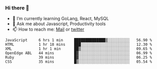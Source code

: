 ### Hi there 👋

- 🌱 I’m currently learning GoLang, React, MySQL
- 💬 Ask me about Javascript, Productivity tools 
- 📫 How to reach me: [Mail](mailto:kvaishak47@gmail.com) or [twitter](https://twitter.com/kvaish4k)

<!--START_SECTION:waka-->

```text
JavaScript     6 hrs 1 min     ██████████████▒░░░░░░░░░░   56.90 %
HTML           1 hr 18 mins    ███░░░░░░░░░░░░░░░░░░░░░░   12.30 %
XML            1 hr 1 min      ██▒░░░░░░░░░░░░░░░░░░░░░░   09.65 %
OpenEdge ABL   44 mins         █▓░░░░░░░░░░░░░░░░░░░░░░░   06.99 %
Ruby           39 mins         █▓░░░░░░░░░░░░░░░░░░░░░░░   06.25 %
CSS            35 mins         █▒░░░░░░░░░░░░░░░░░░░░░░░   05.54 %
```

<!--END_SECTION:waka-->
